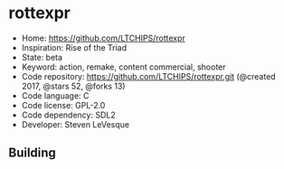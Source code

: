 # rottexpr

- Home: https://github.com/LTCHIPS/rottexpr
- Inspiration: Rise of the Triad
- State: beta
- Keyword: action, remake, content commercial, shooter
- Code repository: https://github.com/LTCHIPS/rottexpr.git (@created 2017, @stars 52, @forks 13)
- Code language: C
- Code license: GPL-2.0
- Code dependency: SDL2
- Developer: Steven LeVesque

## Building
